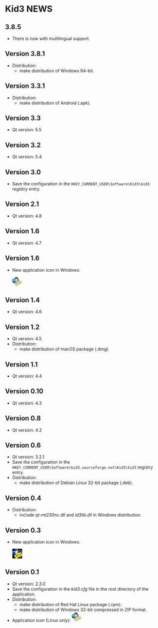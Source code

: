# Kid3 NEWS

## 3.8.5
- There is now with multilingual support.

## Version 3.8.1
- Distribution:
  - make distribution of Windows 64-bit.

## Version 3.3.1
- Distribution:
  - make distribution of Android (.apk).

## Version 3.3
- Qt version: 5.5

## Version 3.2
- Qt version: 5.4

## Version 3.0
- Save the configuration in the `HKEY_CURRENT_USER\Software\Kid3\kid3` registry entry.

## Version 2.1
- Qt version: 4.8

## Version 1.6
- Qt version: 4.7

## Version 1.6
- New application icon in Windows:

  ![](Icons\AppIcon\0.1\appicon_32.png)

## Version 1.4
- Qt version: 4.6

## Version 1.2
- Qt version: 4.5
- Distribution:
  - make distribution of macOS package (.dmg).

## Version 1.1
- Qt version: 4.4

## Version 0.10
- Qt version: 4.3

## Version 0.8
- Qt version: 4.2

## Version 0.6
- Qt version: 3.2.1
- Save the configuration in the `HKEY_CURRENT_USER\Software\kid3.sourceforge.net\Kid3\kid3` registry entry.
- Distribution:
  - make distribution of Debian Linux 32-bit package (.deb).

## Version 0.4
- Distribution:
  - include *qt-mt230nc.dll* and *id3lib.dll* in Windows distribution.

## Version 0.3
- New application icon in Windows:

  ![](Icons\AppIcon\0.3-win\appicon_32.png)

## Version 0.1
- Qt version: 2.3.0
- Save the configuration in the *kid3.cfg* file in the root directory of the application.
- Distribution:
  - make distribution of Red Hat Linux package (.rpm).
  - make distribution of Windows 32-bit compressed in ZIP format.
- Application icon (Linux only):
  ![](Icons\AppIcon\0.1\appicon_32.png)
